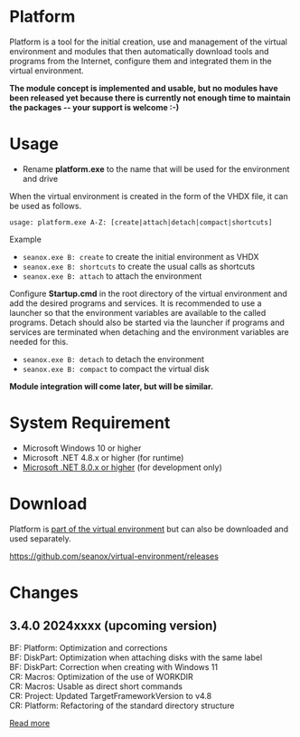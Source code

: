 # Platform
Platform is a tool for the initial creation, use and management of the virtual
environment and modules that then automatically download tools and programs
from the Internet, configure them and integrated them in the virtual
environment.

__The module concept is implemented and usable, but no modules have been
released yet because there is currently not enough time to maintain the
packages -- your support is welcome :-)__


# Usage
- Rename __platform.exe__ to the name that will be used for the environment and
  drive

When the virtual environment is created in the form of the VHDX file, it can be
used as follows.

`usage: platform.exe A-Z: [create|attach|detach|compact|shortcuts]  `

Example
- `seanox.exe B: create` to create the initial environment as VHDX
- `seanox.exe B: shortcuts` to create the usual calls as shortcuts
- `seanox.exe B: attach` to attach the environment

Configure __Startup.cmd__ in the root directory of the virtual environment and
add the desired programs and services. It is recommended to use a launcher so
that the environment variables are available to the called programs. Detach
should also be started via the launcher if programs and services are terminated
when detaching and the environment variables are needed for this.

- `seanox.exe B: detach` to detach the environment
- `seanox.exe B: compact` to compact the virtual disk

__Module integration will come later, but will be similar.__


# System Requirement
- Microsoft Windows 10 or higher
- Microsoft .NET 4.8.x or higher (for runtime)
- [Microsoft .NET 8.0.x or higher](
      https://dotnet.microsoft.com/en-us/download/dotnet) (for development only)


# Download
Platform is [part of the virtual environment](https://github.com/seanox/virtual-environment/tree/main/platform)
but can also be downloaded and used separately.

https://github.com/seanox/virtual-environment/releases


# Changes 
## 3.4.0 2024xxxx (upcoming version)  
BF: Platform: Optimization and corrections  
BF: DiskPart: Optimization when attaching disks with the same label  
BF: DiskPart: Correction when creating with Windows 11  
CR: Macros: Optimization of the use of WORKDIR  
CR: Macros: Usable as direct short commands  
CR: Project: Updated TargetFrameworkVersion to v4.8  
CR: Platform: Refactoring of the standard directory structure  

[Read more](https://raw.githubusercontent.com/seanox/virtual-environment/master/platform/CHANGES)
